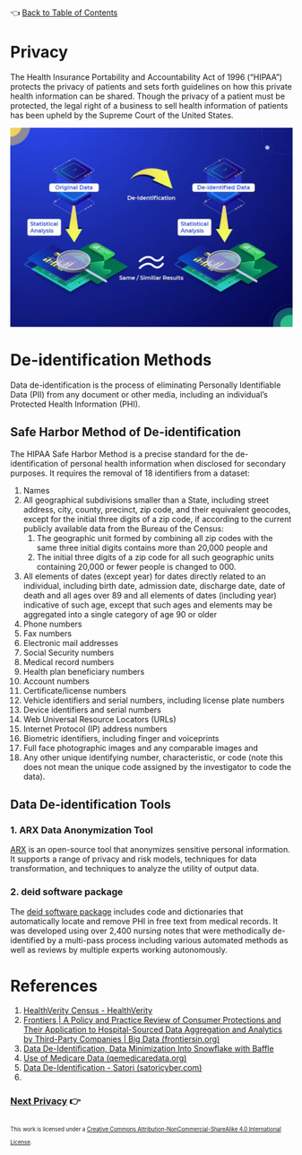 👈 [Back to Table of Contents](../README.md#Whitepaper)

# Privacy

The Health Insurance Portability and Accountability Act of 1996 (“HIPAA”) protects the privacy of patients and sets forth guidelines on how this private health information can be shared.  Though the privacy of a patient must be protected, the legal right of a business to sell health information of patients has been upheld by the Supreme Court of the United States.

![de-identification](../assets/privacy/deidentification.png)

# De-identification Methods

Data de-identification is the process of eliminating Personally Identifiable Data (PII) from any document or other media, including an individual’s Protected Health Information (PHI).

## Safe Harbor Method of De-identification

The HIPAA Safe Harbor Method is a precise standard for the de-identification of personal health information when
disclosed for secondary purposes.  It requires the removal of 18 identifiers from a dataset:

1. Names
2. All geographical subdivisions smaller than a State, including street address, city, county, precinct, zip code, and their equivalent geocodes, except for the initial three digits of a zip code, if according to the current publicly available data from the Bureau of the Census:
   1. The geographic unit formed by combining all zip codes with the same three initial digits contains more than 20,000 people and
   2. The initial three digits of a zip code for all such geographic units containing 20,000 or fewer people is changed to 000.
3. All elements of dates (except year) for dates directly related to an individual, including birth date, admission date, discharge date, date of death and all ages over 89 and all elements of dates (including year) indicative of such age, except that such ages and elements may be aggregated into a single category of age 90 or older
4. Phone numbers
5. Fax numbers
6. Electronic mail addresses
7. Social Security numbers
8. Medical record numbers
9. Health plan beneficiary numbers
10. Account numbers
11. Certificate/license numbers
12. Vehicle identifiers and serial numbers, including license plate numbers
13. Device identifiers and serial numbers
14. Web Universal Resource Locators (URLs)
15. Internet Protocol (IP) address numbers
16. Biometric identifiers, including finger and voiceprints
17. Full face photographic images and any comparable images and
18. Any other unique identifying number, characteristic, or code (note this does not mean the unique code assigned by the investigator to code the data).

## Data De-identification Tools

### 1. ARX Data Anonymization Tool

[ARX](https://arx.deidentifier.org/) is an open-source tool that anonymizes sensitive personal information. It supports a range of privacy and risk models, techniques for data transformation, and techniques to analyze the utility of output data.

### 2. deid software package

The [deid software package](https://archive.physionet.org/physiotools/deid/) includes code and dictionaries that automatically locate and remove PHI in free text from medical records. It was developed using over 2,400 nursing notes that were methodically de-identified by a multi-pass process including various automated methods as well as reviews by multiple experts working autonomously.

# References

1. [HealthVerity Census - HealthVerity](https://healthverity.com/solutions/healthverity-census/)
2. [Frontiers | A Policy and Practice Review of Consumer Protections and Their Application to Hospital-Sourced Data Aggregation and Analytics by Third-Party Companies | Big Data (frontiersin.org)](https://www.frontiersin.org/articles/10.3389/fdata.2020.603044/full)
3. [Data De-Identification, Data Minimization Into Snowflake with Baffle](https://baffle.io/blog/de-identifying-data-into-snowflake/)
4. [Use of Medicare Data (qemedicaredata.org)](https://www.qemedicaredata.org/apex/Use_of_Medicare_Data)
5. [Data De-Identification - Satori (satoricyber.com)](https://satoricyber.com/data-masking/data-de-identification/)
6. 


### [Next Privacy](./10-ecosystem.md) 👉

<sub><sub>
This work is licensed under a <a rel="license" href="http://creativecommons.org/licenses/by-nc-sa/4.0/">Creative Commons Attribution-NonCommercial-ShareAlike 4.0 International License</a>.
</sub></sub>
